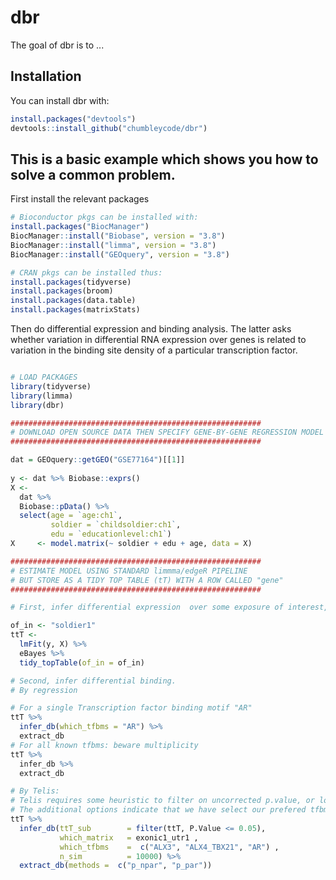 
<!-- README.md is generated from README.Rmd. Please edit that file -->
dbr
===

<!-- [![Travis build status](https://travis-ci.org/chumbleycode/dbr.svg?branch=master)](https://travis-ci.org/chumbleycode/dbr) -->
<!-- [![AppVeyor build status](https://ci.appveyor.com/api/projects/status/github/chumbleycode/dbr?branch=master&svg=true)](https://ci.appveyor.com/project/chumbleycode/dbr) -->
The goal of dbr is to ...

Installation
------------

You can install dbr with:

``` r
install.packages("devtools")
devtools::install_github("chumbleycode/dbr")
```

This is a basic example which shows you how to solve a common problem.
----------------------------------------------------------------------

First install the relevant packages

``` r
# Bioconductor pkgs can be installed with:
install.packages("BiocManager")
BiocManager::install("Biobase", version = "3.8")
BiocManager::install("limma", version = "3.8")
BiocManager::install("GEOquery", version = "3.8")

# CRAN pkgs can be installed thus:
install.packages(tidyverse)
install.packages(broom)
install.packages(data.table)
install.packages(matrixStats)
```

Then do differential expression and binding analysis. The latter asks whether variation in differential RNA expression over genes is related to variation in the binding site density of a particular transcription factor.

``` r

# LOAD PACKAGES
library(tidyverse)
library(limma)
library(dbr)

########################################################
# DOWNLOAD OPEN SOURCE DATA THEN SPECIFY GENE-BY-GENE REGRESSION MODEL
########################################################

dat = GEOquery::getGEO("GSE77164")[[1]]
 
y <- dat %>% Biobase::exprs()
X <-
  dat %>%
  Biobase::pData() %>%
  select(age = `age:ch1`,
         soldier = `childsoldier:ch1`,
         edu = `educationlevel:ch1`)
X     <- model.matrix(~ soldier + edu + age, data = X)

########################################################
# ESTIMATE MODEL USING STANDARD limmma/edgeR PIPELINE
# BUT STORE AS A TIDY TOP TABLE (tT) WITH A ROW CALLED "gene"
########################################################

# First, infer differential expression  over some exposure of interest, which must be a *single* column of "design" matrix X (i.e. db is not currently sufficiently general to handle general factor vectors).

of_in <- "soldier1"
ttT <-
  lmFit(y, X) %>%
  eBayes %>%
  tidy_topTable(of_in = of_in)

# Second, infer differential binding.
# By regression

# For a single Transcription factor binding motif "AR"
ttT %>%
  infer_db(which_tfbms = "AR") %>%
  extract_db
# For all known tfbms: beware multiplicity
ttT %>%
  infer_db %>%
  extract_db

# By Telis:
# Telis requires some heuristic to filter on uncorrected p.value, or logfc (not an inference). this requires that the variable ttt_sub, a scrict subset of the rows of ttt that we have already defined (e.g. the subset whose logfc exceeds some heuristic value.
# The additional options indicate that we have select our prefered tfbm matrix "which_matrix", tfbm hypothesis set "which_tfbms", and methods (p_npar, p_par, which require tt_sub be specified)
ttT %>%
  infer_db(ttT_sub        = filter(ttT, P.Value <= 0.05),
           which_matrix   = exonic1_utr1 ,
           which_tfbms    =  c("ALX3", "ALX4_TBX21", "AR") ,
           n_sim          = 10000) %>%
  extract_db(methods =  c("p_npar", "p_par"))


```
